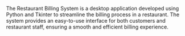 The Restaurant Billing System is a desktop application developed using Python and Tkinter to streamline the billing process in a restaurant.
The system provides an easy-to-use interface for both customers and restaurant staff, ensuring a smooth and efficient billing experience.
